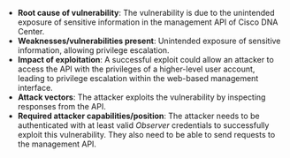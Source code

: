 - **Root cause of vulnerability**: The vulnerability is due to the unintended exposure of sensitive information in the management API of Cisco DNA Center.
- **Weaknesses/vulnerabilities present**: Unintended exposure of sensitive information, allowing privilege escalation.
- **Impact of exploitation**: A successful exploit could allow an attacker to access the API with the privileges of a higher-level user account, leading to privilege escalation within the web-based management interface.
- **Attack vectors**: The attacker exploits the vulnerability by inspecting responses from the API.
- **Required attacker capabilities/position**: The attacker needs to be authenticated with at least valid *Observer* credentials to successfully exploit this vulnerability. They also need to be able to send requests to the management API.